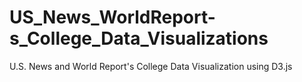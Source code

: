 # US_News_WorldReport-s_College_Data_Visualizations
U.S. News and World Report's College Data Visualization using D3.js

